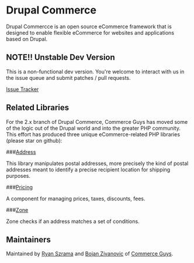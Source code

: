 Drupal Commerce
===============

Drupal Commercce is an open source eCommerce framework that is designed to
enable flexible eCommerce for websites and applications based on Drupal.

NOTE!! Unstable Dev Version
---------------------------

This is a non-functional dev version. You're welcome to interact with us in the
issue queue and submit patches / pull requests. 

[Issue Tracker](https://drupal.org/project/issues/commerce)

Related Libraries
------------------

For the 2.x branch of Drupal Commerce, Commerce Guys has moved some of the logic
out of the Drupal world and into the greater PHP community. This effort has
produced three unique eCommerce-related PHP libraries (please star on github):

###[Address](https://github.com/commerceguys/address)

This library manipulates postal addresses, more precisely the kind of postal
addresses meant to identify a precise recipient location for shipping purposes.

###[Pricing](https://github.com/commerceguys/pricing)

A component for managing prices, taxes, discounts, fees.

###[Zone](https://github.com/commerceguys/zone)

Zone checks if an address matches a set of conditions.

Maintainers
-----------

Maintained by [Ryan Szrama](https://www.drupal.org/u/rszrama) and 
[Bojan Zivanovic](https://www.drupal.org/u/bojanz) of 
[Commerce Guys](http://commerceguys.com/).
